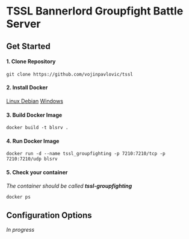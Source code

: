 # TSSL Bannerlord Groupfight Battle Server

## Get Started

#### 1. Clone Repository
`git clone https://github.com/vojinpavlovic/tssl`

#### 2. Install Docker 
[Linux Debian](https://docs.docker.com/engine/install/debian/)
[Windows](https://docs.docker.com/desktop/setup/install/windows-install/) 

#### 3. Build Docker Image
`docker build -t blsrv .`

#### 4. Run Docker Image
`docker run -d --name tssl_groupfighting -p 7210:7210/tcp -p 7210:7210/udp blsrv`

#### 5. Check your container
*The container should be called **tssl-groupfighting*** 

`docker ps`

## Configuration Options

*In progress*

